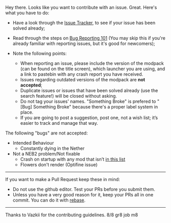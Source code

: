 Hey there. Looks like you want to contribute with an issue. Great. Here's what you have to do:
* Have a look through the [Issue Tracker](https://github.com/Nincraft/NincraftElectricBoogaloo2RevengeoftheFallen/issues), to see if your issue has been solved already;
* Read through the steps on [Bug Reporting 101](http://vazkii.us/br101/) (You may skip this if you're already familiar with reporting issues, but it's good for newcomers);

* Note the following points:
  * When reporting an issue, please include the version of the modpack (can be found on the title screen), which launcher you are using, and a link to pastebin with any crash report you have received.
  * Issues regarding outdated versions of the modpack are **not accepted**;
  * Duplicate issues or issues that have been solved already (use the search feature!) will be closed without asking.
  * Do not tag your issues' names. "Something Broke" is prefered to "[Bug] Something Broke"  because there's a proper label system in place.
  * If you are going to post a suggestion, post one, not a wish list; it’s easier to track and manage that way.

The following "bugs" are not accepted:
* Intended Behaviour
  * Constantly dying in the Nether
* Not a NEB2 problem/Not fixable
  * Crash on startup with any mod that isn’t [in this list](https://github.com/Nincraft/NincraftElectricBoogaloo2RevengeoftheFallen/blob/master/Versions.md)
  * Flowers don't render (Optifine issue)

---

If you want to make a Pull Request keep these in mind:
* Do not use the github editor. Test your PRs before you submit them.
* Unless you have a very good reason for it, keep your PRs all in one commit. You can do it with [rebase](https://git-scm.com/docs/git-rebase).

---

Thanks to Vazkii for the contributing guidelines. 8/8 gr8 job m8
